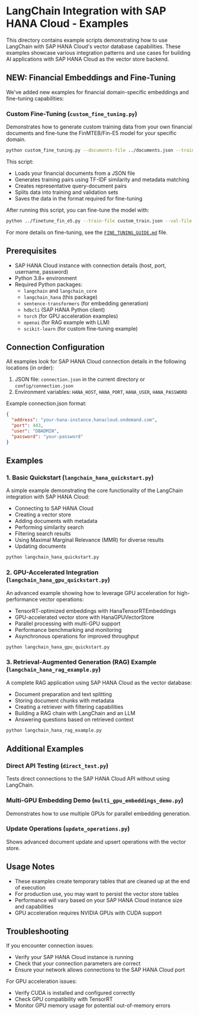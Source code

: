 # LangChain Integration with SAP HANA Cloud - Examples

This directory contains example scripts demonstrating how to use LangChain with SAP HANA Cloud's vector database capabilities. These examples showcase various integration patterns and use cases for building AI applications with SAP HANA Cloud as the vector store backend.

## NEW: Financial Embeddings and Fine-Tuning

We've added new examples for financial domain-specific embeddings and fine-tuning capabilities:

### Custom Fine-Tuning (`custom_fine_tuning.py`)

Demonstrates how to generate custom training data from your own financial documents and fine-tune the FinMTEB/Fin-E5 model for your specific domain.

```bash
python custom_fine_tuning.py --documents-file ../documents.json --train-output custom_train.json --val-output custom_val.json
```

This script:
- Loads your financial documents from a JSON file
- Generates training pairs using TF-IDF similarity and metadata matching
- Creates representative query-document pairs
- Splits data into training and validation sets
- Saves the data in the format required for fine-tuning

After running this script, you can fine-tune the model with:

```bash
python ../finetune_fin_e5.py --train-file custom_train.json --val-file custom_val.json --training-format pairs
```

For more details on fine-tuning, see the [`FINE_TUNING_GUIDE.md`](../FINE_TUNING_GUIDE.md) file.

## Prerequisites

- SAP HANA Cloud instance with connection details (host, port, username, password)
- Python 3.8+ environment
- Required Python packages:
  - `langchain` and `langchain_core`
  - `langchain_hana` (this package)
  - `sentence-transformers` (for embedding generation)
  - `hdbcli` (SAP HANA Python client)
  - `torch` (for GPU acceleration examples)
  - `openai` (for RAG example with LLM)
  - `scikit-learn` (for custom fine-tuning example)

## Connection Configuration

All examples look for SAP HANA Cloud connection details in the following locations (in order):

1. JSON file: `connection.json` in the current directory or `config/connection.json`
2. Environment variables: `HANA_HOST`, `HANA_PORT`, `HANA_USER`, `HANA_PASSWORD`

Example connection.json format:
```json
{
  "address": "your-hana-instance.hanacloud.ondemand.com",
  "port": 443,
  "user": "DBADMIN",
  "password": "your-password"
}
```

## Examples

### 1. Basic Quickstart (`langchain_hana_quickstart.py`)

A simple example demonstrating the core functionality of the LangChain integration with SAP HANA Cloud:

- Connecting to SAP HANA Cloud
- Creating a vector store
- Adding documents with metadata
- Performing similarity search
- Filtering search results
- Using Maximal Marginal Relevance (MMR) for diverse results
- Updating documents

```bash
python langchain_hana_quickstart.py
```

### 2. GPU-Accelerated Integration (`langchain_hana_gpu_quickstart.py`)

An advanced example showing how to leverage GPU acceleration for high-performance vector operations:

- TensorRT-optimized embeddings with HanaTensorRTEmbeddings
- GPU-accelerated vector store with HanaGPUVectorStore
- Parallel processing with multi-GPU support
- Performance benchmarking and monitoring
- Asynchronous operations for improved throughput

```bash
python langchain_hana_gpu_quickstart.py
```

### 3. Retrieval-Augmented Generation (RAG) Example (`langchain_hana_rag_example.py`)

A complete RAG application using SAP HANA Cloud as the vector database:

- Document preparation and text splitting
- Storing document chunks with metadata
- Creating a retriever with filtering capabilities
- Building a RAG chain with LangChain and an LLM
- Answering questions based on retrieved context

```bash
python langchain_hana_rag_example.py
```

## Additional Examples

### Direct API Testing (`direct_test.py`)

Tests direct connections to the SAP HANA Cloud API without using LangChain.

### Multi-GPU Embedding Demo (`multi_gpu_embeddings_demo.py`)

Demonstrates how to use multiple GPUs for parallel embedding generation.

### Update Operations (`update_operations.py`)

Shows advanced document update and upsert operations with the vector store.

## Usage Notes

- These examples create temporary tables that are cleaned up at the end of execution
- For production use, you may want to persist the vector store tables
- Performance will vary based on your SAP HANA Cloud instance size and capabilities
- GPU acceleration requires NVIDIA GPUs with CUDA support

## Troubleshooting

If you encounter connection issues:
- Verify your SAP HANA Cloud instance is running
- Check that your connection parameters are correct
- Ensure your network allows connections to the SAP HANA Cloud port

For GPU acceleration issues:
- Verify CUDA is installed and configured correctly
- Check GPU compatibility with TensorRT
- Monitor GPU memory usage for potential out-of-memory errors